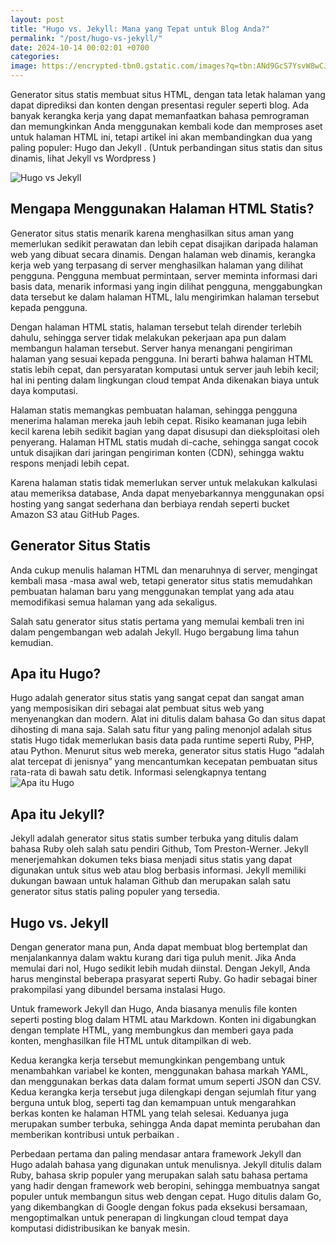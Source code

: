 ```yaml
---
layout: post
title: "Hugo vs. Jekyll: Mana yang Tepat untuk Blog Anda?"
permalink: "/post/hugo-vs-jekyll/"
date: 2024-10-14 00:02:01 +0700
categories: 
image: https://encrypted-tbn0.gstatic.com/images?q=tbn:ANd9GcS7YsvW8wCJH2XFcBpDozzq5JIMafQ9jtwzGA&s
---
```


Generator situs statis membuat situs HTML, dengan tata letak halaman yang dapat diprediksi dan konten dengan presentasi reguler seperti blog. Ada banyak kerangka kerja yang dapat memanfaatkan bahasa pemrograman dan memungkinkan Anda menggunakan kembali kode dan memproses aset untuk halaman HTML ini, tetapi artikel ini akan membandingkan dua yang paling populer: Hugo dan Jekyll . (Untuk perbandingan situs statis dan situs dinamis, lihat Jekyll vs Wordpress )

![Hugo vs Jekyll](https://encrypted-tbn0.gstatic.com/images?q=tbn:ANd9GcS7YsvW8wCJH2XFcBpDozzq5JIMafQ9jtwzGA&s)

## Mengapa Menggunakan Halaman HTML Statis?
Generator situs statis menarik karena menghasilkan situs aman yang memerlukan sedikit perawatan dan lebih cepat disajikan daripada halaman web yang dibuat secara dinamis. Dengan halaman web dinamis, kerangka kerja web yang terpasang di server menghasilkan halaman yang dilihat pengguna. Pengguna membuat permintaan, server meminta informasi dari basis data, menarik informasi yang ingin dilihat pengguna, menggabungkan data tersebut ke dalam halaman HTML, lalu mengirimkan halaman tersebut kepada pengguna.

Dengan halaman HTML statis, halaman tersebut telah dirender terlebih dahulu, sehingga server tidak melakukan pekerjaan apa pun dalam membangun halaman tersebut. Server hanya menangani pengiriman halaman yang sesuai kepada pengguna. Ini berarti bahwa halaman HTML statis lebih cepat, dan persyaratan komputasi untuk server jauh lebih kecil; hal ini penting dalam lingkungan cloud tempat Anda dikenakan biaya untuk daya komputasi.

Halaman statis memangkas pembuatan halaman, sehingga pengguna menerima halaman mereka jauh lebih cepat. Risiko keamanan juga lebih kecil karena lebih sedikit bagian yang dapat disusupi dan dieksploitasi oleh penyerang. Halaman HTML statis mudah di-cache, sehingga sangat cocok untuk disajikan dari jaringan pengiriman konten (CDN), sehingga waktu respons menjadi lebih cepat.

Karena halaman statis tidak memerlukan server untuk melakukan kalkulasi atau memeriksa database, Anda dapat menyebarkannya menggunakan opsi hosting yang sangat sederhana dan berbiaya rendah seperti bucket Amazon S3 atau GitHub Pages.

## Generator Situs Statis
Anda cukup menulis halaman HTML dan menaruhnya di server, mengingat kembali masa -masa awal web, tetapi generator situs statis memudahkan pembuatan halaman baru yang menggunakan templat yang ada atau memodifikasi semua halaman yang ada sekaligus.

Salah satu generator situs statis pertama yang memulai kembali tren ini dalam pengembangan web adalah Jekyll. Hugo bergabung lima tahun kemudian.

## Apa itu Hugo?
Hugo adalah generator situs statis yang sangat cepat dan sangat aman yang memposisikan diri sebagai alat pembuat situs web yang menyenangkan dan modern. Alat ini ditulis dalam bahasa Go dan situs dapat dihosting di mana saja. Salah satu fitur yang paling menonjol adalah situs statis Hugo tidak memerlukan basis data pada runtime seperti Ruby, PHP, atau Python. Menurut situs web mereka, generator situs statis Hugo “adalah alat tercepat di jenisnya” yang mencantumkan kecepatan pembuatan situs rata-rata di bawah satu detik. 
Informasi selengkapnya tentang ![Apa itu Hugo](https://gohugo.io/about/what-is-hugo/)

## Apa itu Jekyll?
Jekyll adalah generator situs statis sumber terbuka yang ditulis dalam bahasa Ruby oleh salah satu pendiri Github, Tom Preston-Werner. Jekyll menerjemahkan dokumen teks biasa menjadi situs statis yang dapat digunakan untuk situs web atau blog berbasis informasi. Jekyll memiliki dukungan bawaan untuk halaman Github dan merupakan salah satu generator situs statis paling populer yang tersedia.

## Hugo vs. Jekyll
Dengan generator mana pun, Anda dapat membuat blog bertemplat dan menjalankannya dalam waktu kurang dari tiga puluh menit. Jika Anda memulai dari nol, Hugo sedikit lebih mudah diinstal. Dengan Jekyll, Anda harus menginstal beberapa prasyarat seperti Ruby. Go hadir sebagai biner prakompilasi yang dibundel bersama instalasi Hugo.

Untuk framework Jekyll dan Hugo, Anda biasanya menulis file konten seperti posting blog dalam HTML atau Markdown. Konten ini digabungkan dengan template HTML, yang membungkus dan memberi gaya pada konten, menghasilkan file HTML untuk ditampilkan di web.

Kedua kerangka kerja tersebut memungkinkan pengembang untuk menambahkan variabel ke konten, menggunakan bahasa markah YAML, dan menggunakan berkas data dalam format umum seperti JSON dan CSV. Kedua kerangka kerja tersebut juga dilengkapi dengan sejumlah fitur yang berguna untuk blog, seperti tag dan kemampuan untuk mengarahkan berkas konten ke halaman HTML yang telah selesai. Keduanya juga merupakan sumber terbuka, sehingga Anda dapat meminta perubahan dan memberikan kontribusi untuk perbaikan .

Perbedaan pertama dan paling mendasar antara framework Jekyll dan Hugo adalah bahasa yang digunakan untuk menulisnya. Jekyll ditulis dalam Ruby, bahasa skrip populer yang merupakan salah satu bahasa pertama yang hadir dengan framework web beropini, sehingga membuatnya sangat populer untuk membangun situs web dengan cepat. Hugo ditulis dalam Go, yang dikembangkan di Google dengan fokus pada eksekusi bersamaan, mengoptimalkan untuk penerapan di lingkungan cloud tempat daya komputasi didistribusikan ke banyak mesin.

